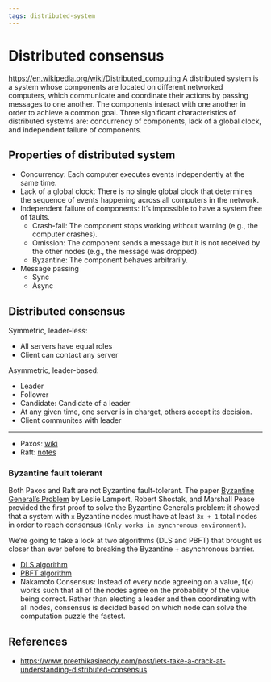 ```yaml
---
tags: distributed-system
---
```


# Distributed consensus

<https://en.wikipedia.org/wiki/Distributed_computing>
A distributed system is a system whose components are located on different networked computers, which communicate and coordinate their actions by passing messages to one another. The components interact with one another in order to achieve a common goal. Three significant characteristics of distributed systems are: concurrency of components, lack of a global clock, and independent failure of components.

## Properties of distributed system

- Concurrency: Each computer executes events independently at the same time.
- Lack of a global clock: There is no single global clock that determines the sequence of events happening across all computers in the network.
- Independent failure of components: It’s impossible to have a system free of faults.
  - Crash-fail: The component stops working without warning (e.g., the computer crashes).
  - Omission: The component sends a message but it is not received by the other nodes (e.g., the message was dropped).
  - Byzantine: The component behaves arbitrarily.
- Message passing
  - Sync
  - Async

## Distributed consensus

Symmetric, leader-less:

- All servers have equal roles
- Client can contact any server

Asymmetric, leader-based:

- Leader
- Follower
- Candidate: Candidate of a leader
- At any given time, one server is in charget, others accept its decision.
- Client communites with leader

---

- Paxos: [wiki](<https://en.wikipedia.org/wiki/Paxos_%28computer_science%29>)
- Raft: [notes](./raft-distributed-consensus.md)

### Byzantine fault tolerant

Both Paxos and Raft are not Byzantine fault-tolerant. The paper [Byzantine General’s Problem](https://people.eecs.berkeley.edu/~luca/cs174/byzantine.pdf) by Leslie Lamport, Robert Shostak, and Marshall Pease provided the first proof to solve the Byzantine General’s problem: it showed that a system with `x` Byzantine nodes must have at least `3x + 1` total nodes in order to reach consensus `(Only works in synchronous environment)`.

We’re going to take a look at two algorithms (DLS and PBFT) that brought us closer than ever before to breaking the Byzantine + asynchronous barrier.

- [DLS algorithm](https://groups.csail.mit.edu/tds/papers/Lynch/jacm88.pdf)
- [PBFT algorithm](http://pmg.csail.mit.edu/papers/osdi99.pdf)
- Nakamoto Consensus: Instead of every node agreeing on a value, f(x) works such that all of the nodes agree on the probability of the value being correct. Rather than electing a leader and then coordinating with all nodes, consensus is decided based on which node can solve the computation puzzle the fastest.

## References

- <https://www.preethikasireddy.com/post/lets-take-a-crack-at-understanding-distributed-consensus>